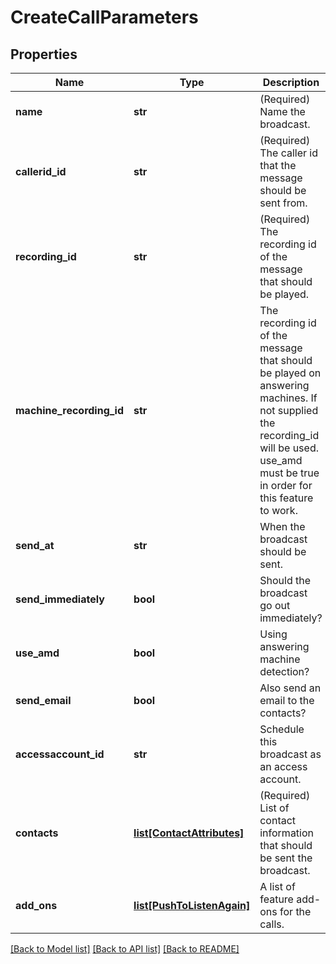 # CreateCallParameters

## Properties
Name | Type | Description | Notes
------------ | ------------- | ------------- | -------------
**name** | **str** | (Required)  Name the broadcast. | [optional] 
**callerid_id** | **str** | (Required)  The caller id that the message should be sent from. | [optional] 
**recording_id** | **str** | (Required)  The recording id of the message that should be played. | [optional] 
**machine_recording_id** | **str** | The recording id of the message that should be played on answering machines.  If not supplied the recording_id will be used.  use_amd must be true in order for this feature to work. | [optional] 
**send_at** | **str** | When the broadcast should be sent. | [optional] 
**send_immediately** | **bool** | Should the broadcast go out immediately? | [optional] 
**use_amd** | **bool** | Using answering machine detection? | [optional] 
**send_email** | **bool** | Also send an email to the contacts? | [optional] 
**accessaccount_id** | **str** | Schedule this broadcast as an access account. | [optional] 
**contacts** | [**list[ContactAttributes]**](ContactAttributes.md) | (Required)  List of contact information that should be sent the broadcast. | [optional] 
**add_ons** | [**list[PushToListenAgain]**](PushToListenAgain.md) | A list of feature add-ons for the calls. | [optional] 

[[Back to Model list]](../README.md#documentation-for-models) [[Back to API list]](../README.md#documentation-for-api-endpoints) [[Back to README]](../README.md)


